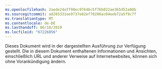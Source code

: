 ```yaml
---
ms.openlocfilehash: 2aede24aff98ec97646c5f76b022ae3b5d52a08b
ms.sourcegitcommit: ad203331ee9737e82ef70206ac04eeb72a5f9c7f
ms.translationtype: MT
ms.contentlocale: de-DE
ms.lasthandoff: 06/18/2019
ms.locfileid: "67226856"
---
```

Dieses Dokument wird in der dargestellten Ausführung zur Verfügung gestellt. Die in diesem Dokument enthaltenen Informationen und Ansichten, einschließlich URL und anderer Verweise auf Internetwebsites, können sich ohne Vorankündigung ändern.